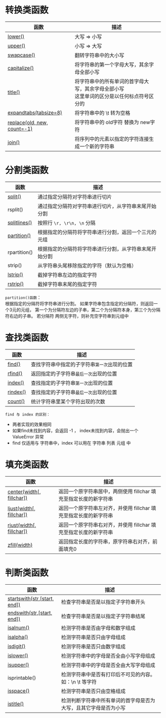 # 转换类函数
|函数| 描述 |
|--|--|
| [lower()](https://www.runoob.com/python3/python3-string-lower.html) | 大写 => 小写 |
|[upper()](https://www.runoob.com/python3/python3-string-upper.html)| 小写 => 大写|
|[swapcase()](https://www.runoob.com/python3/python3-string-swapcase.html)|翻转字符串中的大小写|
|[capitalize()](https://www.runoob.com/python3/python3-string-capitalize.html)|将字符串的第一个字母大写，其余字母全部小写|
|[title()](https://www.runoob.com/python3/python3-string-title.html)|将字符串中的所有单词的首字母大写，其余字母全部小写<br>这里单词的区分是以任何标点符号区分的|
|[expandtabs(tabsize=8)](https://www.runoob.com/python3/python3-string-expandtabs.html)|将字符串中的 \t 转为空格|
|[replace(old, new, count=-1)](https://www.runoob.com/python3/python3-string-replace.html)|将字符串中的 old字符 替换为 new字符|
|  [join()](https://www.runoob.com/python3/python3-string-join.html) |  将序列中的元素以指定的字符连接生成一个新的字符串 |
# 分割类函数
|函数| 描述 |
|--|--|
| [split()](https://www.runoob.com/python3/python3-string-split%28%29.html)  |  通过指定分隔符对字符串进行切片 |
| rsplit() |  通过指定分隔符对字符串进行切片，从字符串末尾开始分割 |
|   [splitlines()](https://www.runoob.com/python3/python3-string-splitlines.html) | 按照行 `\r, \r\n, \n` 分隔  |
|[partition()](https://www.runoob.com/python/att-string-partition.html)| 根据指定的分隔符将字符串进行分割，返回一个三元的元组  |
|  rpartition() | 根据指定的分隔符将字符串进行分割，从字符串末尾开始分割  |
|  strip()  |  从字符串头尾移除指定的字符（默认为空格） |
| [lstrip()](https://www.runoob.com/python3/python3-string-lstrip.html)  | 截掉字符串左边的指定字符  |
|  [rstrip()](https://www.runoob.com/python3/python3-string-rstrip.html) | 截掉字符串末尾的指定字符  |

`partition()函数`：  
根据指定的分隔符将字符串进行分割。
如果字符串包含指定的分隔符，则返回一个3元的元组，
第一个为分隔符左边的子串，第二个为分隔符本身，第三个为分隔符右边的子串。
若分隔符 两侧无字符，则补充空字符串到元组中

# 查找类函数
|函数| 描述 |
|--|--|
|  [find()](https://www.runoob.com/python3/python3-string-find.html) |  查找字符串中指定的子字符串`第一次`出现的位置 |
| [rfind()](https://www.runoob.com/python3/python3-string-rfind.html)  |  返回指定的子字符串`最后一次`出现的位置|
| [index()](https://www.runoob.com/python3/python3-string-index.html)  | 查找指定的子字符串`第一次`出现的位置  |
|  [rindex()](https://www.runoob.com/python3/python3-string-rindex.html) |  查找指定的子字符串`最后一次`出现的位置 |
| [count()](https://www.runoob.com/python3/python3-string-count.html)  |  统计字符串里某个字符出现的次数 |

`find 与 index 的区别：`
- 两者实现的效果相同
- 如果find未找到内容，会返回 -1 ， index未找到内容，会抛出一个 ValueError 异常
- find 仅适用与 字符串中，index 可以用在 字符串 列表 元组 中

# 填充类函数
|函数| 描述 |
|--|--|
|  [center(width\[, fillchar\])](https://www.runoob.com/python3/python3-string-center.html) | 返回一个原字符串居中，两侧使用 fillchar 填充至指定长度的新字符串 |
|  [ljust(width\[, fillchar\])](https://www.runoob.com/python3/python3-string-ljust.html) |  返回一个原字符串左对齐，并使用 fillchar 填充至指定长度的新字符串 |
|  [rjust(width[, fillchar])](https://www.runoob.com/python3/python3-string-rjust.html) | 返回一个原字符串右对齐，并使用 fillchar 填充至指定长度的新字符串  |
|  [zfill(width)](https://www.runoob.com/python3/python3-string-zfill.html) |  返回指定长度的字符串，原字符串右对齐，前面填充0 |
# 判断类函数
|函数| 描述 |
|--|--|
| [startswith(str,\[start, end\])](https://www.runoob.com/python3/python3-string-startswith.html)  | 检查字符串是否是以指定子字符串开头  |
| [endswith(str,\[start, end\])](https://www.runoob.com/python3/python3-string-endswith.html)  | 检查字符串是否是以指定子字符串结尾 |
| [isalnum()](https://www.runoob.com/python3/python3-string-isalnum.html) | 检测字符串是否由字母和数字组成 |
| [isalpha()](https://www.runoob.com/python3/python3-string-isalpha.html)  | 检测字符串是否只由字母组成  |
| [isdigit()](https://www.runoob.com/python3/python3-string-isdigit.html)  |  检测字符串是否只由数字组成 |
| [islower()](https://www.runoob.com/python3/python3-string-islower.html)  |  检测字符串中的字母是否全由小写字母组成 |
| [isupper()](https://www.runoob.com/python3/python3-string-isupper.html)  |  检测字符串中的字母是否全由大写字母组成 |
| isprintable()  |  检测字符串中是否有打印后不可见的内容。如：\n \t  等字符|
| [isspace()](https://www.runoob.com/python3/python3-string-isspace.html)  | 检测字符串是否只由空格组成  |
|  [istitle()](https://www.runoob.com/python3/python3-string-istitle.html) |  检测判断字符串中所有单词的首字母是否为大写，且其它字母是否为小写 |


